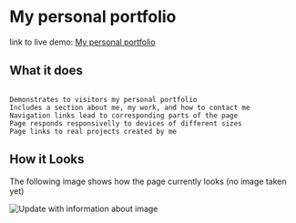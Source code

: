 # My personal portfolio

link to live demo: [My personal portfolio](https://jacksonnorris.github.io/bc-advanced-css/)

## What it does

```

Demonstrates to visitors my personal portfolio
Includes a section about me, my work, and how to contact me
Navigation links lead to corresponding parts of the page
Page responds responsivelly to devices of different sizes
Page links to real projects created by me

```

## How it Looks

The following image shows how the page currently looks (no image taken yet)

![Update with information about image]()
